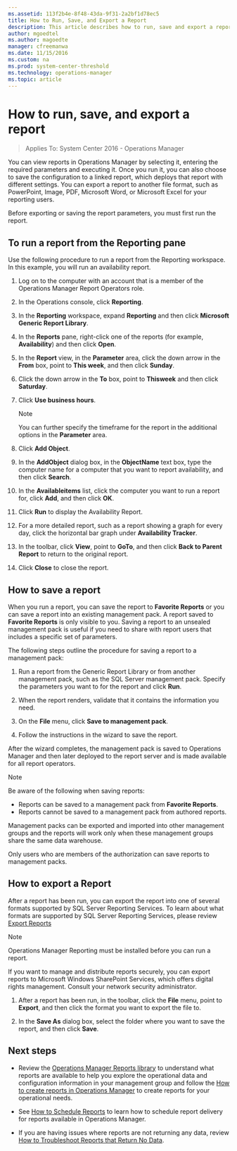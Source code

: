 ```yaml
---
ms.assetid: 113f2b4e-8f48-43da-9f31-2a2bf1d78ec5
title: How to Run, Save, and Export a Report
description: This article describes how to run, save and export a report in Operations Manager 2016.
author: mgoedtel
ms.author: magoedte
manager: cfreemanwa
ms.date: 11/15/2016
ms.custom: na
ms.prod: system-center-threshold
ms.technology: operations-manager
ms.topic: article
---
```


# How to run, save, and export a report

>Applies To: System Center 2016 - Operations Manager

You can view reports in Operations Manager by selecting it, entering the required parameters and executing it.  Once you run it, you can also choose to save the configuration to a linked report, which deploys that report with different settings.  You can export a report to another file format, such as PowerPoint, Image, PDF, Microsoft Word, or Microsoft Excel for your reporting users.  

Before exporting or saving the report parameters, you must first run the report.


## To run a report from the Reporting pane  

Use the following procedure to run a report from the Reporting workspace. In this example, you will run an availability report.  
  
1.  Log on to the computer with an account that is a member of the Operations Manager Report Operators role.  
  
2.  In the Operations console, click **Reporting**.  
  
3.  In the **Reporting** workspace, expand **Reporting** and then click **Microsoft Generic Report Library**.  
  
4.  In the **Reports** pane, right\-click one of the reports \(for example, **Availability**\) and then click **Open**.  
  
5.  In the **Report** view, in the **Parameter** area, click the down arrow in the **From** box, point to **This week**, and then click **Sunday**.  
  
6.  Click the down arrow in the **To** box, point to **Thisweek** and then click **Saturday**.  
  
7.  Click **Use business hours**.  
  
    > [!NOTE]  
    > You can further specify the timeframe for the report in the additional options in the **Parameter** area.  
  
8.  Click **Add Object**.  
  
9. In the **AddObject** dialog box, in the **ObjectName** text box, type the computer name for a computer that you want to report availability, and then click **Search**.  
  
10. In the **Availableitems** list, click the computer you want to run a report for, click **Add**, and then click **OK**.  
  
11. Click **Run** to display the Availability Report.  
  
12. For a more detailed report, such as a report showing a graph for every day, click the horizontal bar graph under **Availability Tracker**.  
  
13. In the toolbar, click **View**, point to **GoTo**, and then click **Back to Parent Report** to return to the original report.  
  
14. Click **Close** to close the report.  

## How to save a report   

When you run a report, you can save the report to **Favorite Reports** or you can save a report into an existing management pack. A report saved to **Favorite Reports** is only visible to you. Saving a report to an unsealed management pack is useful if you need to share with report users that includes a specific set of parameters.  
  
The following steps outline the procedure for saving a report to a management pack:  
  
1.  Run a report from the Generic Report Library or from another management pack, such as the SQL Server management pack. Specify the parameters you want to for the report and click **Run**.  
  
2.  When the report renders, validate that it contains the information you need.  
  
3.  On the **File** menu, click **Save to management pack**.  
  
4.  Follow the instructions in the wizard to save the report.  
  
After the wizard completes, the management pack is saved to Operations Manager and then later deployed to the report server and is made available for all report operators.  
  
> [!NOTE]  
> Be aware of the following when saving reports:  
>   
> -   Reports can be saved to a management pack from **Favorite Reports**.  
> -   Reports cannot be saved to a management pack from authored reports.  
>   
> Management packs can be exported and imported into other management groups and the reports will work only when these management groups share the same data warehouse.  
>   
> Only users who are members of the  authorization can save reports to management packs.  


## How to export a Report

After a report has been run, you can export the report into one of several formats supported by SQL Server Reporting Services.  To learn about what formats are supported by SQL Server Reporting Services, please review [Export Reports](https://msdn.microsoft.com/library/dd239307.aspx)
  
> [!NOTE]  
> Operations Manager Reporting must be installed before you can run a report.  
  
If you want to manage and distribute reports securely, you can export reports to Microsoft Windows SharePoint Services, which offers digital rights management. Consult your network security administrator.  
  
1.  After a report has been run, in the toolbar, click the **File** menu, point to **Export**, and then click the format you want to export the file to.  
  
2.  In the **Save As** dialog box, select the folder where you want to save the report, and then click **Save**.  


## Next steps

- Review the [Operations Manager Reports library](../../scom/manage-reports-installed-during-setup.md) to understand what reports are available to help you explore the operational data and configuration information in your management group and follow the [How to create reports in Operations Manager](how-to-create-reports-in-operations-manager.md) to create reports for your operational needs. 

- See [How to Schedule Reports](how-to-configure-modify-report-schedules.md) to learn how to schedule report delivery for reports available in Operations Manager.  

- If you are having issues where reports are not returning any data, review [How to Troubleshoot Reports that Return No Data](https://support.microsoft.com/kb/2573329).


  
